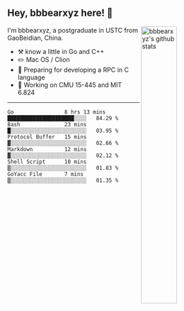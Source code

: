 ## Hey, bbbearxyz here! :wave:

<img align="right" alt="bbbearxyz's github stats" width="40%" src="https://github-readme-stats.vercel.app/api?username=bbbearxyz&show_icons=true">

I'm bbbearxyz, a postgraduate in USTC from GaoBeidian, China.

-   :hammer_and_pick:    know a little in Go and C++
-   :pencil2: Mac OS / Clion
-   :seedling: Preparing for developing a RPC in C language 
-   :thinking: Working on CMU 15-445 and MIT 6.824
---
<!--START_SECTION:waka-->

```text
Go                8 hrs 13 mins   █████████████████████░░░░   84.29 %
Bash              23 mins         █░░░░░░░░░░░░░░░░░░░░░░░░   03.95 %
Protocol Buffer   15 mins         ▓░░░░░░░░░░░░░░░░░░░░░░░░   02.66 %
Markdown          12 mins         ▓░░░░░░░░░░░░░░░░░░░░░░░░   02.12 %
Shell Script      10 mins         ▒░░░░░░░░░░░░░░░░░░░░░░░░   01.83 %
GoYacc File       7 mins          ▒░░░░░░░░░░░░░░░░░░░░░░░░   01.35 %
```

<!--END_SECTION:waka-->
